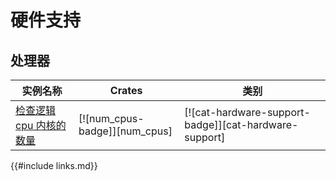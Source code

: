 # 硬件支持

## 处理器

| 实例名称 | Crates | 类别 |
|--------|--------|------------|
| [检查逻辑 cpu 内核的数量][ex-check-cpu-cores] | [![num_cpus-badge]][num_cpus] | [![cat-hardware-support-badge]][cat-hardware-support] |

[ex-check-cpu-cores]: hardware/processor.md#检查逻辑-cpu-内核的数量

{{#include links.md}}
